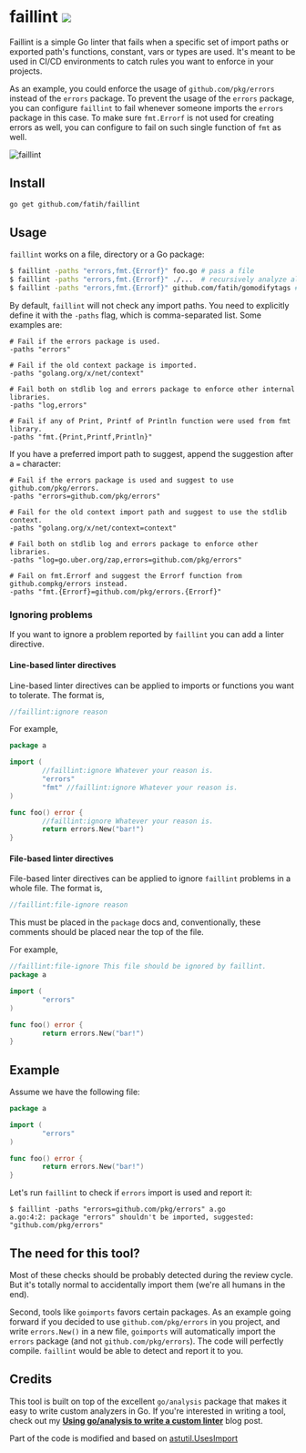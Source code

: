 # faillint [![](https://github.com/fatih/faillint/workflows/build/badge.svg)](https://github.com/fatih/faillint/actions)

Faillint is a simple Go linter that fails when a specific set of import paths
or exported path's functions, constant, vars or types are used. It's meant to be
used in CI/CD environments to catch rules you want to enforce in your projects.

As an example, you could enforce the usage of `github.com/pkg/errors` instead
of the `errors` package. To prevent the usage of the `errors` package, you can
configure `faillint` to fail whenever someone imports the `errors` package in
this case. To make sure `fmt.Errorf` is not used for creating errors as well,
you can configure to fail on such single function of `fmt` as well.

![faillint](https://user-images.githubusercontent.com/438920/74105802-f7158300-4b15-11ea-8e23-16be5cd3b971.gif)

## Install

```bash
go get github.com/fatih/faillint
```

## Usage

`faillint` works on a file, directory or a Go package:

```sh
$ faillint -paths "errors,fmt.{Errorf}" foo.go # pass a file
$ faillint -paths "errors,fmt.{Errorf}" ./...  # recursively analyze all files
$ faillint -paths "errors,fmt.{Errorf}" github.com/fatih/gomodifytags # or pass a package
```

By default, `faillint` will not check any import paths. You need to explicitly
define it with the `-paths` flag, which is comma-separated list. Some examples are:

```
# Fail if the errors package is used.
-paths "errors"

# Fail if the old context package is imported.
-paths "golang.org/x/net/context"

# Fail both on stdlib log and errors package to enforce other internal libraries.
-paths "log,errors"

# Fail if any of Print, Printf of Println function were used from fmt library.
-paths "fmt.{Print,Printf,Println}"
```

If you have a preferred import path to suggest, append the suggestion after a `=` character:

```
# Fail if the errors package is used and suggest to use github.com/pkg/errors.
-paths "errors=github.com/pkg/errors"

# Fail for the old context import path and suggest to use the stdlib context.
-paths "golang.org/x/net/context=context"

# Fail both on stdlib log and errors package to enforce other libraries.
-paths "log=go.uber.org/zap,errors=github.com/pkg/errors"

# Fail on fmt.Errorf and suggest the Errorf function from github.compkg/errors instead.
-paths "fmt.{Errorf}=github.com/pkg/errors.{Errorf}"
```

### Ignoring problems

If you want to ignore a problem reported by `faillint` you can add a linter directive.

#### Line-based linter directives

Line-based linter directives can be applied to imports or functions you want to tolerate.  The format is,

```go
//faillint:ignore reason
```

For example,

```go
package a

import (
        //faillint:ignore Whatever your reason is.
        "errors"
        "fmt" //faillint:ignore Whatever your reason is.
)

func foo() error {
        //faillint:ignore Whatever your reason is.
        return errors.New("bar!")
}
```

#### File-based linter directives

File-based linter directives can be applied to ignore `faillint` problems in a whole file.  The format is,

```go
//faillint:file-ignore reason
```

This must be placed in the `package` docs and, conventionally, these comments should be placed near the top of the file.

For example,

```go
//faillint:file-ignore This file should be ignored by faillint.
package a

import (
        "errors"
)

func foo() error {
        return errors.New("bar!")
}
```

## Example

Assume we have the following file:

```go
package a

import (
        "errors"
)

func foo() error {
        return errors.New("bar!")
}
```

Let's run `faillint` to check if `errors` import is used and report it:

```
$ faillint -paths "errors=github.com/pkg/errors" a.go
a.go:4:2: package "errors" shouldn't be imported, suggested: "github.com/pkg/errors"
```

## The need for this tool?

Most of these checks should be probably detected during the review cycle. But
it's totally normal to accidentally import them (we're all humans in the end).

Second, tools like `goimports` favors certain packages. As an example going
forward if you decided to use `github.com/pkg/errors` in you project, and write
`errors.New()` in a new file, `goimports` will automatically import the
`errors` package (and not `github.com/pkg/errors`). The code will perfectly
compile. `faillint` would be able to detect and report it to you.

## Credits

This tool is built on top of the excellent `go/analysis` package that makes it
easy to write custom analyzers in Go. If you're interested in writing a tool,
check out my **[Using go/analysis to write a custom
linter](https://arslan.io/2019/06/13/using-go-analysis-to-write-a-custom-linter/)**
blog post.

Part of the code is modified and based on [astutil.UsesImport](https://pkg.go.dev/golang.org/x/tools/go/ast/astutil?tab=doc#UsesImport)
